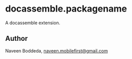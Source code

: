 # docassemble.packagename

A docassemble extension.

## Author

Naveen Boddeda, naveen.mobilefirst@gmail.com

